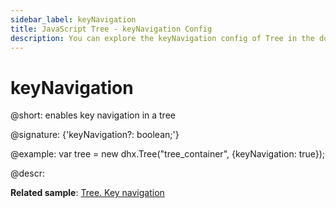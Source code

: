 ```yaml
---
sidebar_label: keyNavigation
title: JavaScript Tree - keyNavigation Config 
description: You can explore the keyNavigation config of Tree in the documentation of the DHTMLX JavaScript UI library. Browse developer guides and API reference, try out code examples and live demos, and download a free 30-day evaluation version of DHTMLX Suite 7.
---
```


# keyNavigation

@short: enables key navigation in a tree

@signature: {'keyNavigation?: boolean;'}

@example:
var tree = new dhx.Tree("tree_container", {keyNavigation: true});

@descr:

**Related sample**: [Tree. Key navigation](https://snippet.dhtmlx.com/icql8fwq)

[comment]: # (@related: tree/initialization_of_dhtmlxtree.md#initialize-tree tree/configuration.md#key-navigation)
